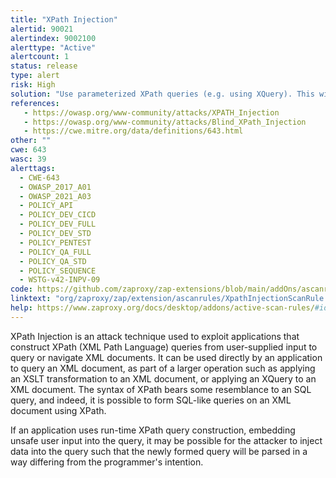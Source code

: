 ```yaml
---
title: "XPath Injection"
alertid: 90021
alertindex: 9002100
alerttype: "Active"
alertcount: 1
status: release
type: alert
risk: High
solution: "Use parameterized XPath queries (e.g. using XQuery). This will help ensure separation between data plane and control plane.  Properly validate user input. Reject data where appropriate, filter where appropriate and escape where appropriate. Make sure input that will be used in XPath queries is safe in that context."
references:
   - https://owasp.org/www-community/attacks/XPATH_Injection
   - https://owasp.org/www-community/attacks/Blind_XPath_Injection
   - https://cwe.mitre.org/data/definitions/643.html
other: ""
cwe: 643
wasc: 39
alerttags: 
  - CWE-643
  - OWASP_2017_A01
  - OWASP_2021_A03
  - POLICY_API
  - POLICY_DEV_CICD
  - POLICY_DEV_FULL
  - POLICY_DEV_STD
  - POLICY_PENTEST
  - POLICY_QA_FULL
  - POLICY_QA_STD
  - POLICY_SEQUENCE
  - WSTG-v42-INPV-09
code: https://github.com/zaproxy/zap-extensions/blob/main/addOns/ascanrules/src/main/java/org/zaproxy/zap/extension/ascanrules/XpathInjectionScanRule.java
linktext: "org/zaproxy/zap/extension/ascanrules/XpathInjectionScanRule.java"
help: https://www.zaproxy.org/docs/desktop/addons/active-scan-rules/#id-90021
---
```

XPath Injection is an attack technique used to exploit applications that construct XPath (XML Path Language) queries from user-supplied input to query or navigate XML documents. It can be used directly by an application to query an XML document, as part of a larger operation such as applying an XSLT transformation to an XML document, or applying an XQuery to an XML document. The syntax of XPath bears some resemblance to an SQL query, and indeed, it is possible to form SQL-like queries on an XML document using XPath.

If an application uses run-time XPath query construction, embedding unsafe user input into the query, it may be possible for the attacker to inject data into the query such that the newly formed query will be parsed in a way differing from the programmer's intention.
